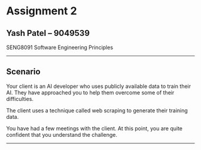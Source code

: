 # Assignment 2

## Yash Patel – 9049539  
SENG8091 Software Engineering Principles  

---

## Scenario
Your client is an AI developer who uses publicly available data to train their AI. They have approached you to help them overcome some of their difficulties.

The client uses a technique called web scraping to generate their training data. 

You have had a few meetings with the client. At this point, you are quite confident that you understand the challenge.

---
